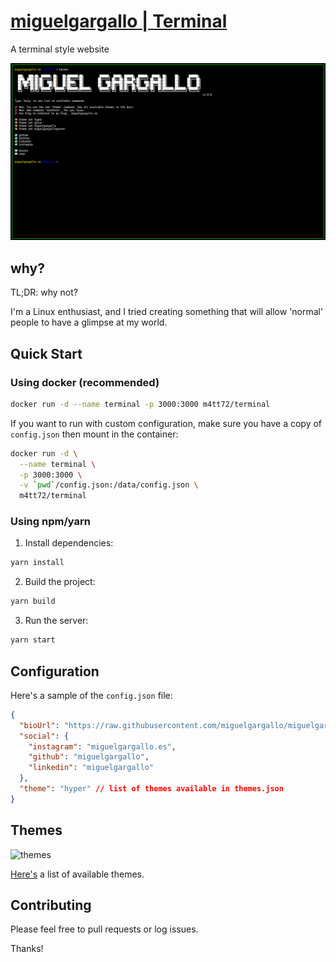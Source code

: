 # [miguelgargallo | Terminal](https://superdata.dev)

A terminal style website

![image](/docs/screenshot.png)

## why?

TL;DR: why not?

I'm a Linux enthusiast, and I tried creating something that will allow 'normal' people to have a glimpse at my world.

## Quick Start

### Using docker (recommended)

```bash
docker run -d --name terminal -p 3000:3000 m4tt72/terminal
```

If you want to run with custom configuration, make sure you have a copy of `config.json` then mount in the container:

```bash
docker run -d \
  --name terminal \
  -p 3000:3000 \
  -v `pwd`/config.json:/data/config.json \
  m4tt72/terminal
```

### Using npm/yarn

1. Install dependencies:

```bash
yarn install
```

2. Build the project:

```bash
yarn build
```

3. Run the server:

```bash
yarn start
```

## Configuration

Here's a sample of the `config.json` file:

```json
{
  "bioUrl": "https://raw.githubusercontent.com/miguelgargallo/miguelgargallo/master/README.md",
  "social": {
    "instagram": "miguelgargallo.es",
    "github": "miguelgargallo",
    "linkedin": "miguelgargallo"
  },
  "theme": "hyper" // list of themes available in themes.json
}
```

## Themes

![themes](/docs/screenshot.gif)

[Here's](/docs/themes) a list of available themes.


## Contributing

Please feel free to pull requests or log issues.

Thanks!

